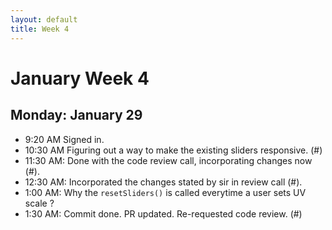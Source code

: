 ```yaml
---
layout: default
title: Week 4
---
```

# **January Week 4**
## **Monday: January 29**
- 9:20  AM Signed in.
- 10:30 AM Figuring out a way to make the existing sliders responsive. (#)
- 11:30 AM: Done with the code review call, incorporating changes now (#).
- 12:30 AM: Incorporated the changes stated by sir in review call (#).
- 1:00  AM: Why the `resetSliders()` is called everytime a user sets UV scale ?
- 1:30  AM: Commit done. PR updated. Re-requested code review. (#)
